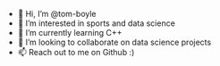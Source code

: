 - 👋 Hi, I’m @tom-boyle
- 👀 I’m interested in sports and data science
- 🌱 I’m currently learning C++
- 💞️ I’m looking to collaborate on data science projects
- 📫 Reach out to me on Github :)

<!---
tom-boyle/tom-boyle is a ✨ special ✨ repository because its `README.md` (this file) appears on your GitHub profile.
You can click the Preview link to take a look at your changes.
--->
